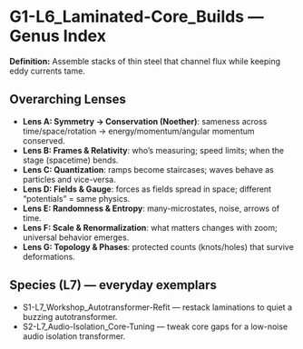# G1-L6_Laminated-Core_Builds — Genus Index
**Definition:** Assemble stacks of thin steel that channel flux while keeping eddy currents tame.
## Overarching Lenses

- **Lens A: Symmetry -> Conservation (Noether)**: sameness across time/space/rotation → energy/momentum/angular momentum conserved.
- **Lens B: Frames & Relativity**: who’s measuring; speed limits; when the stage (spacetime) bends.
- **Lens C: Quantization**: ramps become staircases; waves behave as particles and vice-versa.
- **Lens D: Fields & Gauge**: forces as fields spread in space; different “potentials” = same physics.
- **Lens E: Randomness & Entropy**: many-microstates, noise, arrows of time.
- **Lens F: Scale & Renormalization**: what matters changes with zoom; universal behavior emerges.
- **Lens G: Topology & Phases**: protected counts (knots/holes) that survive deformations.

## Species (L7) — everyday exemplars
- S1-L7_Workshop_Autotransformer-Refit — restack laminations to quiet a buzzing autotransformer.
- S2-L7_Audio-Isolation_Core-Tuning — tweak core gaps for a low-noise audio isolation transformer.
